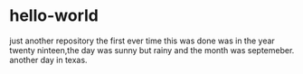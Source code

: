 # hello-world
just another repository
the first ever time this was done was in the year twenty ninteen,the day was sunny but rainy and the month was septemeber.
another day in texas.
